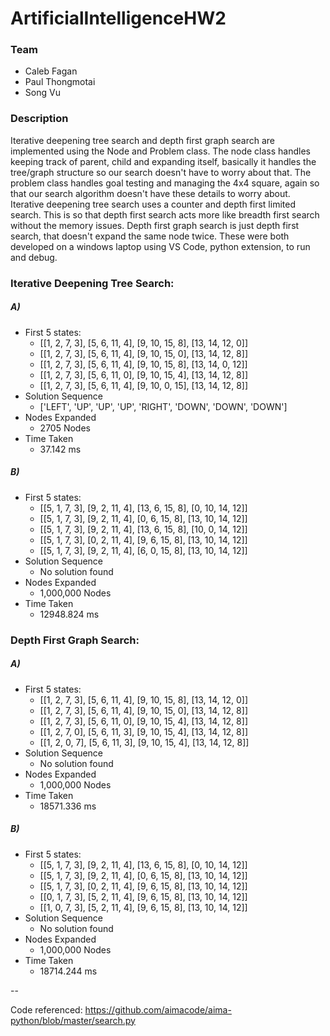 # ArtificialIntelligenceHW2

### Team
* Caleb Fagan
* Paul Thongmotai
* Song Vu

### Description
Iterative deepening tree search and depth first graph search are implemented using the Node and Problem class. The node class handles keeping track of parent, child and expanding itself, basically it handles the tree/graph structure so our search doesn't have to worry about that. The problem class handles goal testing and managing the 4x4 square, again so that our search algorithm doesn't have these details to worry about. Iterative deepening tree search uses a counter and depth first limited search. This is so that depth first search acts more like breadth first search without the memory issues. Depth first graph search is just depth first search, that doesn't expand the same node twice. These were both developed on a windows laptop using VS Code, python extension, to run and debug.

### Iterative Deepening Tree Search:
##### A)

* First 5 states:
    * [[1, 2, 7, 3], [5, 6, 11, 4], [9, 10, 15, 8], [13, 14, 12, 0]]
    * [[1, 2, 7, 3], [5, 6, 11, 4], [9, 10, 15, 0], [13, 14, 12, 8]]
    * [[1, 2, 7, 3], [5, 6, 11, 4], [9, 10, 15, 8], [13, 14, 0, 12]]
    * [[1, 2, 7, 3], [5, 6, 11, 0], [9, 10, 15, 4], [13, 14, 12, 8]]
    * [[1, 2, 7, 3], [5, 6, 11, 4], [9, 10, 0, 15], [13, 14, 12, 8]]
* Solution Sequence
    * ['LEFT', 'UP', 'UP', 'UP', 'RIGHT', 'DOWN', 'DOWN', 'DOWN']
* Nodes Expanded
    * 2705 Nodes
* Time Taken
    * 37.142 ms

##### B)

* First 5 states:
    * [[5, 1, 7, 3], [9, 2, 11, 4], [13, 6, 15, 8], [0, 10, 14, 12]]
    * [[5, 1, 7, 3], [9, 2, 11, 4], [0, 6, 15, 8], [13, 10, 14, 12]]
    * [[5, 1, 7, 3], [9, 2, 11, 4], [13, 6, 15, 8], [10, 0, 14, 12]]
    * [[5, 1, 7, 3], [0, 2, 11, 4], [9, 6, 15, 8], [13, 10, 14, 12]]
    * [[5, 1, 7, 3], [9, 2, 11, 4], [6, 0, 15, 8], [13, 10, 14, 12]]
* Solution Sequence
    * No solution found
* Nodes Expanded
    * 1,000,000 Nodes
* Time Taken
    * 12948.824 ms

### Depth First Graph Search:
##### A)

* First 5 states:
    * [[1, 2, 7, 3], [5, 6, 11, 4], [9, 10, 15, 8], [13, 14, 12, 0]]
    * [[1, 2, 7, 3], [5, 6, 11, 4], [9, 10, 15, 0], [13, 14, 12, 8]]
    * [[1, 2, 7, 3], [5, 6, 11, 0], [9, 10, 15, 4], [13, 14, 12, 8]]
    * [[1, 2, 7, 0], [5, 6, 11, 3], [9, 10, 15, 4], [13, 14, 12, 8]]
    * [[1, 2, 0, 7], [5, 6, 11, 3], [9, 10, 15, 4], [13, 14, 12, 8]]
* Solution Sequence
    * No solution found
* Nodes Expanded
    * 1,000,000 Nodes
* Time Taken
    * 18571.336 ms

##### B)

* First 5 states:
    * [[5, 1, 7, 3], [9, 2, 11, 4], [13, 6, 15, 8], [0, 10, 14, 12]]
    * [[5, 1, 7, 3], [9, 2, 11, 4], [0, 6, 15, 8], [13, 10, 14, 12]]
    * [[5, 1, 7, 3], [0, 2, 11, 4], [9, 6, 15, 8], [13, 10, 14, 12]]
    * [[0, 1, 7, 3], [5, 2, 11, 4], [9, 6, 15, 8], [13, 10, 14, 12]]
    * [[1, 0, 7, 3], [5, 2, 11, 4], [9, 6, 15, 8], [13, 10, 14, 12]]
* Solution Sequence
    * No solution found
* Nodes Expanded
    * 1,000,000 Nodes
* Time Taken
    * 18714.244 ms

--

Code referenced: https://github.com/aimacode/aima-python/blob/master/search.py